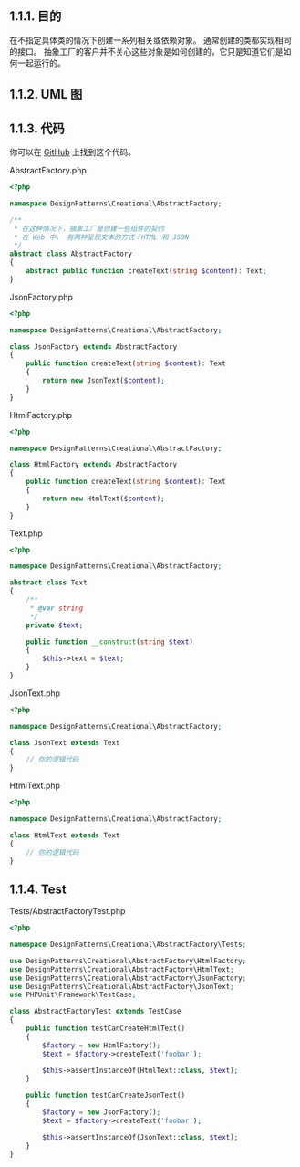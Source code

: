 ## 1.1.1. 目的

在不指定具体类的情况下创建一系列相关或依赖对象。 通常创建的类都实现相同的接口。 抽象工厂的客户并不关心这些对象是如何创建的，它只是知道它们是如何一起运行的。



## 1.1.2. UML 图











## 1.1.3. 代码

你可以在 [GitHub](https://github.com/domnikl/DesignPatternsPHP/tree/master/Creational/AbstractFactory) 上找到这个代码。

AbstractFactory.php

```php
<?php

namespace DesignPatterns\Creational\AbstractFactory;

/**
 * 在这种情况下，抽象工厂是创建一些组件的契约
 * 在 Web 中。 有两种呈现文本的方式：HTML 和 JSON
 */
abstract class AbstractFactory
{
    abstract public function createText(string $content): Text;
}
```

JsonFactory.php

```php
<?php

namespace DesignPatterns\Creational\AbstractFactory;

class JsonFactory extends AbstractFactory
{
    public function createText(string $content): Text
    {
        return new JsonText($content);
    }
}
```

HtmlFactory.php

```php
<?php

namespace DesignPatterns\Creational\AbstractFactory;

class HtmlFactory extends AbstractFactory
{
    public function createText(string $content): Text
    {
        return new HtmlText($content);
    }
}
```

Text.php

```php
<?php

namespace DesignPatterns\Creational\AbstractFactory;

abstract class Text
{
    /**
     * @var string
     */
    private $text;

    public function __construct(string $text)
    {
        $this->text = $text;
    }
}
```

JsonText.php

```php
<?php

namespace DesignPatterns\Creational\AbstractFactory;

class JsonText extends Text
{
    // 你的逻辑代码
}
```

HtmlText.php

```php
<?php

namespace DesignPatterns\Creational\AbstractFactory;

class HtmlText extends Text
{
    // 你的逻辑代码
}
```



## 1.1.4. Test

Tests/AbstractFactoryTest.php

```php
<?php

namespace DesignPatterns\Creational\AbstractFactory\Tests;

use DesignPatterns\Creational\AbstractFactory\HtmlFactory;
use DesignPatterns\Creational\AbstractFactory\HtmlText;
use DesignPatterns\Creational\AbstractFactory\JsonFactory;
use DesignPatterns\Creational\AbstractFactory\JsonText;
use PHPUnit\Framework\TestCase;

class AbstractFactoryTest extends TestCase
{
    public function testCanCreateHtmlText()
    {
        $factory = new HtmlFactory();
        $text = $factory->createText('foobar');

        $this->assertInstanceOf(HtmlText::class, $text);
    }

    public function testCanCreateJsonText()
    {
        $factory = new JsonFactory();
        $text = $factory->createText('foobar');

        $this->assertInstanceOf(JsonText::class, $text);
    }
}
```
